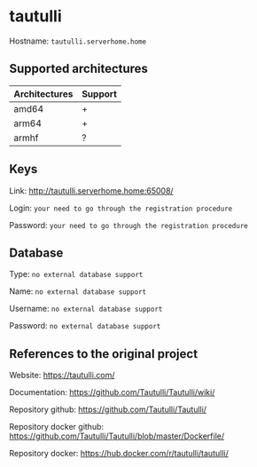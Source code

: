 # tautulli
Hostname: `tautulli.serverhome.home`

## Supported architectures
| Architectures | Support |
| :------------ | :------ |
| amd64         | +       |
| arm64         | +       |
| armhf         | ?       |

## Keys
Link: http://tautulli.serverhome.home:65008/

Login: `your need to go through the registration procedure`

Password: `your need to go through the registration procedure`

## Database
Type: `no external database support`

Name: `no external database support`

Username: `no external database support`

Password: `no external database support`

## References to the original project
Website: https://tautulli.com/

Documentation: https://github.com/Tautulli/Tautulli/wiki/

Repository github: https://github.com/Tautulli/Tautulli/

Repository docker github: https://github.com/Tautulli/Tautulli/blob/master/Dockerfile/

Repository docker: https://hub.docker.com/r/tautulli/tautulli/
